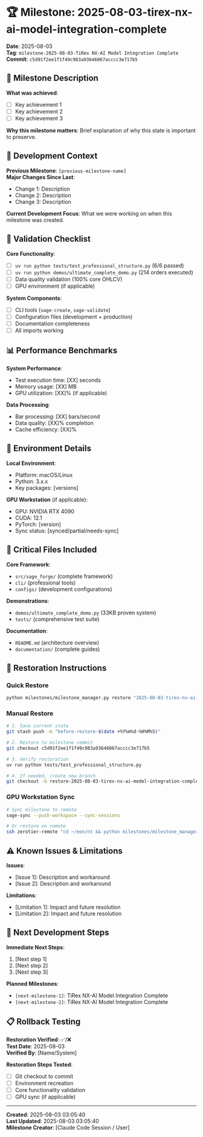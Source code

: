 # 🏆 Milestone: 2025-08-03-tirex-nx-ai-model-integration-complete

**Date**: 2025-08-03  
**Tag**: `milestone-2025-08-03-TiRex NX-AI Model Integration Complete`  
**Commit**: `c5d91f2ee1f1f49c983a93646067acccc3e717b5`

## 📝 Milestone Description

**What was achieved**:
- [ ] Key achievement 1
- [ ] Key achievement 2
- [ ] Key achievement 3

**Why this milestone matters**:
Brief explanation of why this state is important to preserve.

## 🎯 Development Context

**Previous Milestone**: `[previous-milestone-name]`  
**Major Changes Since Last**:
- Change 1: Description
- Change 2: Description
- Change 3: Description

**Current Development Focus**:
What we were working on when this milestone was created.

## 🧪 Validation Checklist

**Core Functionality**:
- [ ] `uv run python tests/test_professional_structure.py` (6/6 passed)
- [ ] `uv run python demos/ultimate_complete_demo.py` (214 orders executed)
- [ ] Data quality validation (100% core OHLCV)
- [ ] GPU environment (if applicable)

**System Components**:
- [ ] CLI tools (`sage-create`, `sage-validate`)
- [ ] Configuration files (development + production)
- [ ] Documentation completeness
- [ ] All imports working

## 📊 Performance Benchmarks

**System Performance**:
- Test execution time: [XX] seconds
- Memory usage: [XX] MB
- GPU utilization: [XX]% (if applicable)

**Data Processing**:
- Bar processing: [XX] bars/second
- Data quality: [XX]% completion
- Cache efficiency: [XX]%

## 🔧 Environment Details

**Local Environment**:
- Platform: macOS/Linux
- Python: 3.x.x
- Key packages: [versions]

**GPU Workstation** (if applicable):
- GPU: NVIDIA RTX 4090
- CUDA: 12.1
- PyTorch: [version]
- Sync status: [synced/partial/needs-sync]

## 📁 Critical Files Included

**Core Framework**:
- `src/sage_forge/` (complete framework)
- `cli/` (professional tools)
- `configs/` (development configurations)

**Demonstrations**:
- `demos/ultimate_complete_demo.py` (33KB proven system)
- `tests/` (comprehensive test suite)

**Documentation**:
- `README.md` (architecture overview)
- `documentation/` (complete guides)

## 🚀 Restoration Instructions

### Quick Restore
```bash
python milestones/milestone_manager.py restore "2025-08-03-tirex-nx-ai-model-integration-complete"
```

### Manual Restore
```bash
# 1. Save current state
git stash push -m "before-restore-$(date +%Y%m%d-%H%M%S)"

# 2. Restore to milestone commit
git checkout c5d91f2ee1f1f49c983a93646067acccc3e717b5

# 3. Verify restoration
uv run python tests/test_professional_structure.py

# 4. If needed, create new branch
git checkout -b restore-2025-08-03-tirex-nx-ai-model-integration-complete-$(date +%Y%m%d)
```

### GPU Workstation Sync
```bash
# Sync milestone to remote
sage-sync --push-workspace --sync-sessions

# Or restore on remote
ssh zerotier-remote "cd ~/eon/nt && python milestones/milestone_manager.py restore '2025-08-03-tirex-nx-ai-model-integration-complete'"
```

## ⚠️ Known Issues & Limitations

**Issues**:
- [Issue 1]: Description and workaround
- [Issue 2]: Description and workaround

**Limitations**:
- [Limitation 1]: Impact and future resolution
- [Limitation 2]: Impact and future resolution

## 🔮 Next Development Steps

**Immediate Next Steps**:
1. [Next step 1]
2. [Next step 2]
3. [Next step 3]

**Planned Milestones**:
- `[next-milestone-1]`: TiRex NX-AI Model Integration Complete
- `[next-milestone-2]`: TiRex NX-AI Model Integration Complete

## 📋 Rollback Testing

**Restoration Verified**: ✅/❌  
**Test Date**: 2025-08-03  
**Verified By**: [Name/System]  

**Restoration Steps Tested**:
- [ ] Git checkout to commit
- [ ] Environment recreation
- [ ] Core functionality validation
- [ ] GPU sync (if applicable)

---

**Created**: 2025-08-03 03:05:40  
**Last Updated**: 2025-08-03 03:05:40  
**Milestone Creator**: [Claude Code Session / User]
